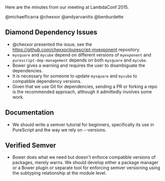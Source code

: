 Here are the minutes from our meeting at LambdaConf 2015.

@michaelficarra @chexxor @andyarvanitis @benburdette

## Diamond Dependency Issues

- @chexxor presented the issue, see the https://github.com/chexxor/purescript-myexponent repository.
- `mysquare` and `mycube` depend on different versions of `myexponent` and `purescript-dep-management` depends on both `mysquare` and `mycube`.
- Bower gives a warning and requires the user to disambiguate the dependencies.
- It is necessary for someone to update `mysquare` and `mycube` to compatible dependency versions.
- Given that we use Git for dependencies, sending a PR or forking a repo is the recommended approach, although it admittedly involves some work.

## Documentation

- We should write a semver tutorial for beginners, specifically its use in PureScript and the way we rely on `~`-versions.

## Verified Semver

- Bower does what we need but doesn't enforce compatible versions of packages, merely warns. We should develop either a package manager or a Bower plugin or separate tool for enforcing semver versioning using the subtyping relationship at the module level.